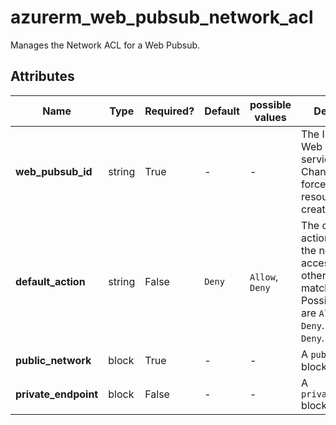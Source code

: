 # azurerm_web_pubsub_network_acl

Manages the Network ACL for a Web Pubsub.

## Attributes

| Name | Type | Required? | Default  | possible values | Description |
| ---- | ---- | --------- | -------- | ----------- | ----------- |
| **web_pubsub_id** | string | True | -  |  -  | The ID of the Web Pubsub service. Changing this forces a new resource to be created. | 
| **default_action** | string | False | `Deny`  |  `Allow`, `Deny`  | The default action to control the network access when no other rule matches. Possible values are `Allow` and `Deny`. Defaults to `Deny`. | 
| **public_network** | block | True | -  |  -  | A `public_network` block. | 
| **private_endpoint** | block | False | -  |  -  | A `private_endpoint` block. | 

